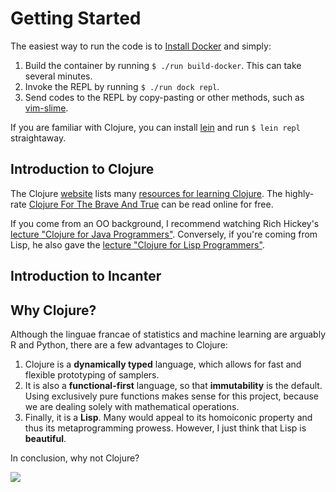 # Getting Started

The easiest way to run the code is to [Install Docker](https://docs.docker.com/install/) and simply:

1. Build the container by running `$ ./run build-docker`. This can take several minutes.
2. Invoke the REPL by running `$ ./run dock repl`.
3. Send codes to the REPL by copy-pasting or other methods, such as [vim-slime](https://github.com/jpalardy/vim-slime).

If you are familiar with Clojure, you can install [lein](https://leiningen.org/) and run `$ lein repl` straightaway.

## Introduction to Clojure

The Clojure [website](https://clojure.org/) lists many [resources for learning Clojure](https://clojure.org/guides/getting_started). The highly-rate [Clojure For The Brave And True](https://www.braveclojure.com/clojure-for-the-brave-and-true/) can be read online for free.

If you come from an OO background, I recommend watching Rich Hickey's [lecture "Clojure for Java Programmers"](https://www.youtube.com/watch?v=P76Vbsk_3J0). Conversely, if you're coming from Lisp, he also gave the [lecture "Clojure for Lisp Programmers"](https://www.youtube.com/watch?v=cPNkH-7PRTk).

## Introduction to Incanter


## Why Clojure?

Although the linguae francae of statistics and machine learning are arguably R and Python, there are a few advantages to Clojure:

1. Clojure is a **dynamically typed** language, which allows for fast and flexible prototyping of samplers.
2. It is also a **functional-first** language, so that **immutability** is the default. Using exclusively pure functions makes sense for this project, because we are dealing solely with mathematical operations.
3. Finally, it is a **Lisp**. Many would appeal to its homoiconic property and thus its metaprogramming prowess. However, I just think that Lisp is **beautiful**.

In conclusion, why not Clojure?

![](https://vignette.wikia.nocookie.net/deathbattlefanon/images/1/17/Zoidberg.png/revision/latest?cb=20161220042212)
